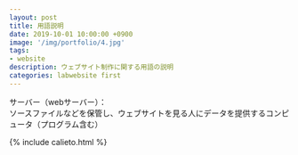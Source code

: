 ```yaml
---
layout: post
title: 用語説明
date: 2019-10-01 10:00:00 +0900
image: '/img/portfolio/4.jpg'
tags:
- website
description: ウェブサイト制作に関する用語の説明
categories: labwebsite first
---
```


サーバー（webサーバー）：  
ソースファイルなどを保管し、ウェブサイトを見る人にデータを提供するコンピュータ（プログラム含む）

{% include calieto.html %}
